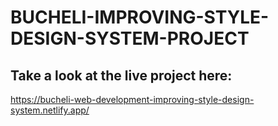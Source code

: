 # BUCHELI-IMPROVING-STYLE-DESIGN-SYSTEM-PROJECT

## Take a look at the live project here:
https://bucheli-web-development-improving-style-design-system.netlify.app/
